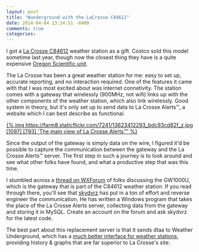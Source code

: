 ```yaml
---
layout: post
title: "Wunderground with the LaCrosse C84612"
date: 2014-04-04 13:24:51 -0400
comments: true
categories: 
---
```


I got a [La Crosse C84612](http://www.lacrossetechnology.com/c84612/) weather station as a gift.  Costco sold this model sometime last year, though now the closest thing they have is a quite expensive [Oregon Scientific unit](http://www.costco.com/Oregon-Scientific-WMR300-Ultra-Precision-Professional-Weather-System.product.100086588.html).

The La Crosse has been a great weather station for me: easy to set up, accurate reporting, and no interaction required.  One of the features it came with that I was most excited about was internet connetivity.  The station comes with a gateway that wirelessly (900MHz, not wifi) links up with the other components of the weather station, which also link wirelessly.  Good system in theory, but it's only set up to send data to La Crosse Alerts™, a website which I can best describe as functional.

[{% img https://farm8.staticflickr.com/7241/13623412293_bdc93cd82f_z.jpg [1097] [793] 'The main view of La Crosse Alerts™' %}](https://www.flickr.com/photos/dinomite/13623412293/)

Since the output of the gateway is simply data on the wire, I figured it'd be possible to capture the communication between the gateway and the La Crosse Alerts™ server.  The first step in such a journey is to look around and see what other folks have found, and what a productive step that was this time.

I stumbled across a [thread on WXForum](http://www.wxforum.net/index.php?topic=14299.0) of folks discussing the GW1000U, which is the gateway that is part of the C84612 weather station.  If you read through there, you'll see that [skydvrz](http://www.wxforum.net/index.php?action=profile;u=11566) has put in a ton of effort and reverse engineer the communication.  He has written a Windows program that takes the place of the La Crosse Alerts server, collecting data from the gateway and storing it in MySQL.  Create an account on the forum and ask skydvrz for the latest code.

The best part about this replacement server is that it sends dtaa to Weather Underground, which has a [much better interface for weather stations](http://www.wunderground.com/weatherstation/WXDailyHistory.asp?ID=KVAARLIN28), providing history & graphs that are far superior to La Crosse's site.
